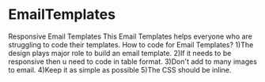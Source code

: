 # EmailTemplates
Responsive Email Templates
This Email Templates helps everyone who are struggling
 to code their templates.
 How to code for Email Templates?
 1)The design plays major role to build an email template.
 2)If it needs to be responsive then u need to code in table format.
 3)Don't add to many images to email.
 4)Keep it as simple as possible
 5)The CSS should be inline.
 
 
 
